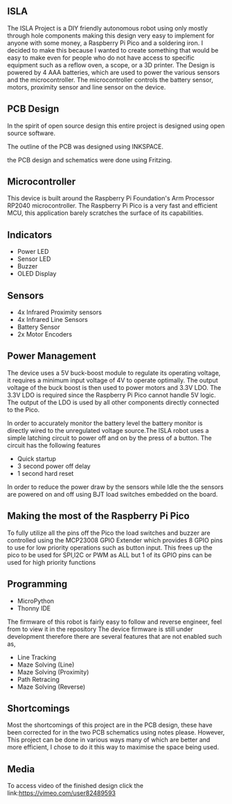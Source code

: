ISLA
---
The ISLA Project is a DIY friendly autonomous robot using only mostly through hole components making this design very easy to implement for anyone with some money, a Raspberry Pi Pico and a soldering iron. I decided to make this because I wanted to create something that would be easy to make even for people who do not have access to specific equipment such as a reflow oven, a scope, or a 3D printer. The Design is powered by 4 AAA batteries, which are used to power the various sensors and the microcontroller. The microcontroller controls the battery sensor, motors, proximity sensor and line sensor on the device.

PCB Design
------
In the spirit of open source design this entire project is designed using open source software.

The outline of the PCB was designed using INKSPACE.

the PCB design and schematics were done using Fritzing.


Microcontroller
----------
This device is built around the Raspberry Pi Foundation's Arm Processor RP2040 microcontroller. The Raspberry Pi Pico is a very fast and efficient MCU, this application barely scratches the surface of its capabilities.

Indicators
--------
 - Power LED
 - Sensor LED
 - Buzzer
 - OLED Display

Sensors
----
 - 4x Infrared Proximity sensors
 - 4x Infrared Line Sensors
 - Battery Sensor
 - 2x Motor Encoders

Power Management
---------

The device uses a 5V buck-boost module to regulate its operating voltage, it requires a minimum input voltage of 4V to operate optimally. The output voltage of the buck boost is then used to power motors and 3.3V LDO. The 3.3V LDO is required since the Raspberry Pi Pico cannot handle 5V logic. The output of the LDO is used by all other components directly connected to the Pico.

In order to accurately monitor the battery level the battery monitor is directly wired to the unregulated voltage source.The ISLA robot uses a simple latching circuit to power off and on by the press of a button. The circuit has the following features

 - Quick startup
 - 3 second power off delay
 - 1 second hard reset

In order to reduce the power draw by the sensors while Idle the the sensors are powered on and off using BJT load switches embedded on the board.

Making the most of the Raspberry Pi Pico
----------
To fully utilize all the pins off the Pico the load switches and buzzer are controlled using the MCP23008 GPIO Extender which provides 8 GPIO pins to use for low priority operations such as button input. This frees up the pico to be used for SPI,I2C or PWM as ALL but 1 of its GPIO pins can be used for high priority functions


Programming
------

 - MicroPython
 - Thonny IDE

The firmware of this robot is fairly easy to follow and reverse engineer, feel from to view it in the repository
The device firmware is still under development therefore there are several features that are not enabled such as,

 - Line Tracking
 - Maze Solving (Line)
 - Maze Solving (Proximity)
 - Path Retracing
 - Maze Solving (Reverse)

Shortcomings
--------

Most the shortcomings of this project are in the PCB design, these have been corrected for in the two PCB schematics using notes please. However, This project can be done in various ways many of which are better and more efficient, I chose to do it this way to maximise the space being used.

Media
-------
To access video of the finished design click the link:https://vimeo.com/user82489593
